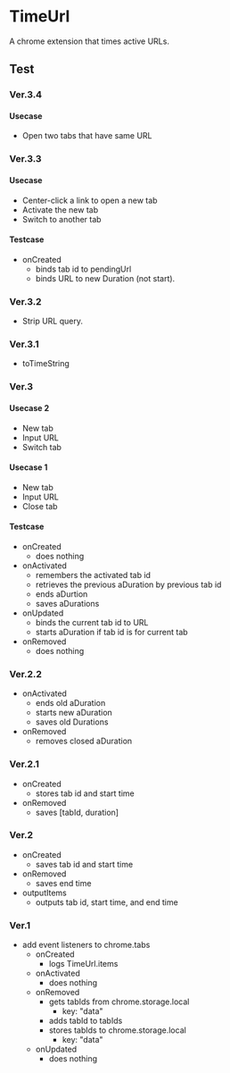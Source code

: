 # TimeUrl

A chrome extension that times active URLs.

## Test

### Ver.3.4

#### Usecase

* Open two tabs that have same URL

### Ver.3.3

#### Usecase

* Center-click a link to open a new tab
* Activate the new tab
* Switch to another tab

#### Testcase

- onCreated
  - binds tab id to pendingUrl
  - binds URL to new Duration (not start).

### Ver.3.2

- Strip URL query.

### Ver.3.1

- toTimeString

### Ver.3

#### Usecase 2

* New tab
* Input URL
* Switch tab

#### Usecase 1

* New tab
* Input URL
* Close tab

#### Testcase

- onCreated
  - does nothing
- onActivated
  - remembers the activated tab id
  - retrieves the previous aDuration by previous tab id
  - ends aDurtion
  - saves aDurations
- onUpdated
  - binds the current tab id to URL
  - starts aDuration if tab id is for current tab
- onRemoved
  - does nothing

### Ver.2.2

- onActivated
  - ends old aDuration
  - starts new aDuration
  - saves old Durations
- onRemoved
  - removes closed aDuration

### Ver.2.1

- onCreated
  - stores tab id and start time
- onRemoved
  - saves [tabId, duration]

### Ver.2

- onCreated
  - saves tab id and start time
- onRemoved
  - saves end time
- outputItems
  - outputs tab id, start time, and end time

### Ver.1

- add event listeners to chrome.tabs
  - onCreated
    - logs TimeUrl.items
  - onActivated
    - does nothing
  - onRemoved
    - gets tabIds from chrome.storage.local
	  - key: "data"
	- adds tabId to tabIds
    - stores tabIds to chrome.storage.local
	  - key: "data"
  - onUpdated
    - does nothing

